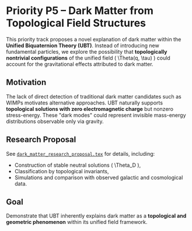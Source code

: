 # Priority P5 – Dark Matter from Topological Field Structures

This priority track proposes a novel explanation of dark matter within the **Unified Biquaternion Theory (UBT)**. Instead of introducing new fundamental particles, we explore the possibility that **topologically nontrivial configurations** of the unified field \( \Theta(q, \tau) \) could account for the gravitational effects attributed to dark matter.

## Motivation

The lack of direct detection of traditional dark matter candidates such as WIMPs motivates alternative approaches. UBT naturally supports **topological solutions with zero electromagnetic charge** but nonzero stress-energy. These "dark modes" could represent invisible mass-energy distributions observable only via gravity.

## Research Proposal

See [`dark_matter_research_proposal.tex`](dark_matter_research_proposal.tex) for details, including:

- Construction of stable neutral solutions \( \Theta_D \),
- Classification by topological invariants,
- Simulations and comparison with observed galactic and cosmological data.

## Goal

Demonstrate that UBT inherently explains dark matter as a **topological and geometric phenomenon** within its unified field framework.
